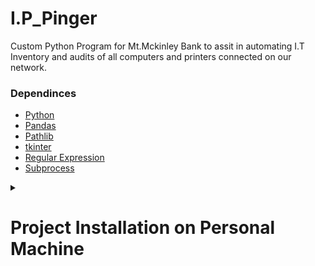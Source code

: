 # I.P_Pinger
Custom Python Program for Mt.Mckinley Bank to assit in automating I.T Inventory and audits of all computers and printers connected on our network.

### Dependinces
  - [Python](https://www.python.org/downloads/)
  - [Pandas](https://pandas.pydata.org/)
  - [Pathlib](https://docs.python.org/3/library/pathlib.html)
  - [tkinter](https://docs.python.org/3/library/tkinter.html)
  - [Regular Expression](https://docs.python.org/3/library/re.html)
  - [Subprocess](https://docs.python.org/3/library/subprocess.html)

<details>
  <summary><h1>Project Installation on Personal Machine </h1></summary>
    <b>TODO</b>
</details>

  

  
  
  

